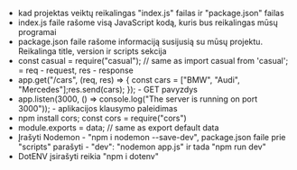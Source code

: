 - kad projektas veiktų reikalingas "index.js" failas ir "package.json" failas
- index.js faile rašome visą JavaScript kodą, kuris bus reikalingas mūsų programai
- package.json faile rašome informaciją susijusią su mūsų projektu. Reikalinga title, version ir scripts sekcija
- const casual = require("casual"); // same as import casual from 'casual';
= req - request, res - response
- app.get("/cars", (req, res) => { const cars = ["BMW", "Audi", "Mercedes"];res.send(cars); }); - GET pavyzdys
- app.listen(3000, () => console.log("The server is running on port 3000")); - aplikacijos klausymo paleidimas
- npm install cors; const cors = require("cors")
- module.exports = data; // same as export default data
- Įrašyti Nodemon - "npm i nodemon --save-dev", package.json faile prie "scripts" parašyti - "dev": "nodemon app.js" ir tada "npm run dev"
- DotENV įsirašyti reikia "npm i dotenv"